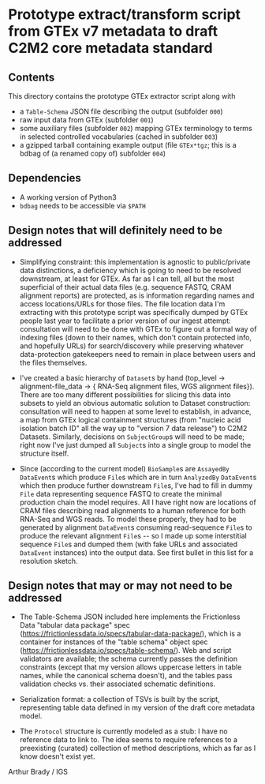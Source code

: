 # Prototype extract/transform script from GTEx v7 metadata to draft C2M2 core metadata standard

## Contents

This directory contains the prototype GTEx extractor script along with
- a `Table-Schema` JSON file describing the output (subfolder `000`)
- raw input data from GTEx (subfolder `001`)
- some auxiliary files (subfolder `002`) mapping GTEx terminology to terms in selected controlled vocabularies (cached in subfolder `003`)
- a gzipped tarball containing example output (file `GTEx*tgz`; this is a bdbag of (a renamed copy of) subfolder `004`)

## Dependencies

- A working version of Python3
- `bdbag` needs to be accessible via `$PATH`

## Design notes that will definitely need to be addressed

- Simplifying constraint: this implementation is agnostic to public/private data distinctions, a deficiency which is going to need to be resolved downstream, at least for GTEx. As far as I can tell, all but the most superficial of their actual data files (e.g. sequence FASTQ, CRAM alignment reports) are protected, as is information regarding names and access locations/URLs for those files. The file location data I'm extracting with this prototype script was specifically dumped by GTEx people last year to facilitate a prior version of our ingest attempt: consultation will need to be done with GTEx to figure out a formal way of indexing files (down to their names, which don't contain protected info, and hopefully URLs) for search/discovery while preserving whatever data-protection gatekeepers need to remain in place between users and the files themselves.

- I've created a basic hierarchy of `Dataset`s by hand (top_level -> alignment-file_data -> { RNA-Seq alignment files, WGS alignment files}). There are too many different possibilities for slicing this data into subsets to yield an obvious automatic solution to Dataset construction: consultation will need to happen at some level to establish, in advance, a map from GTEx logical containment structures (from "nucleic acid isolation batch ID" all the way up to "version 7 data release") to C2M2 Datasets. Similarly, decisions on `SubjectGroup`s will need to be made; right now I've just dumped all `Subject`s into a single group to model the structure itself.

- Since (according to the current model) `BioSample`s are `AssayedBy` `DataEvent`s which produce `File`s which are in turn `AnalyzedBy` `DataEvent`s which then produce further downstream `File`s, I've had to fill in dummy `File` data representing sequence FASTQ to create the minimal production chain the model requires. All I have right now are locations of CRAM files describing read alignments to a human reference for both RNA-Seq and WGS reads. To model these properly, they had to be generated by alignment `DataEvent`s consuming read-sequence `File`s to produce the relevant alignment `File`s -- so I made up some interstitial sequence `File`s and dumped them (with fake URLs and associated `DataEvent` instances) into the output data. See first bullet in this list for a resolution sketch.

## Design notes that may or may not need to be addressed

- The Table-Schema JSON included here implements the Frictionless Data "tabular data package" spec (https://frictionlessdata.io/specs/tabular-data-package/), which is a container for instances of the "table schema" object spec (https://frictionlessdata.io/specs/table-schema/). Web and script validators are available; the schema currently passes the definition constraints (except that my version allows uppercase letters in table names, while the canonical schema doesn't), and the tables pass validation checks vs. their associated schematic definitions.

- Serialization format: a collection of TSVs is built by the script, representing table data defined in my version of the draft core metadata model.

- The `Protocol` structure is currently modeled as a stub: I have no reference data to link to. The idea seems to require references to a preexisting (curated) collection of method descriptions, which as far as I know doesn't exist yet.

Arthur Brady / IGS

